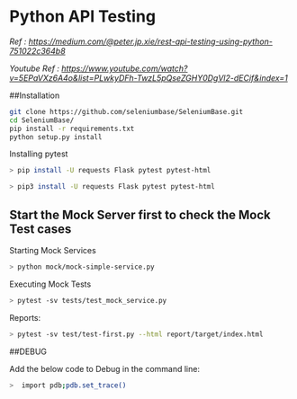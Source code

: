 # Python API Testing

_Ref : https://medium.com/@peter.jp.xie/rest-api-testing-using-python-751022c364b8_

_Youtube Ref : https://www.youtube.com/watch?v=5EPaVXz6A4o&list=PLwkyDFh-TwzL5pQseZGHY0DgVl2-dECif&index=1_

##Installation

```bash
git clone https://github.com/seleniumbase/SeleniumBase.git
cd SeleniumBase/
pip install -r requirements.txt
python setup.py install
```
Installing pytest

```bash
> pip install -U requests Flask pytest pytest-html

> pip3 install -U requests Flask pytest pytest-html
```

## Start the Mock Server first to check the Mock Test cases

Starting Mock Services 
```bash
> python mock/mock-simple-service.py
```

Executing Mock Tests

```bash
> pytest -sv tests/test_mock_service.py
```

Reports:

```bash
> pytest -sv test/test-first.py --html report/target/index.html
```

##DEBUG

Add the below code to Debug in the command line:

```bash
>  import pdb;pdb.set_trace()
```
